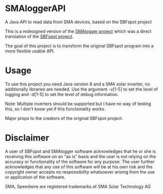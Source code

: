 # SMAloggerAPI
A Java API to read data from SMA devices, based on the SBFspot project

This is a redesigned version of the <a href="https://github.com/Harrum/SMAlogger">SMAlogger project</a> 
which was a direct translation of the <a href="https://sbfspot.codeplex.com/">SBFspot project</a>.

The goal of this project is to transform the original SBFspot program into a more flexible usable API.

# Usage
To use this project you need Java version 8 and a SMA solar inverter, no additionally libraries are needed. 
Use the argument -v[1-5] to set the level of logging and -d[1-5] to set the level of debug information.

Note: Multiple inverters should be supported but I have no way of testing this, so I don't know yet if this 
functionality works.

Major props to the creators of the original SBFspot project.

# Disclaimer
A user of SBFspot and SMAlogger software acknowledges that he or she is receiving this software on an "as is" basis and the user is 
not relying on the accuracy or functionality of the software for any purpose. The user further acknowledges that 
any use of this software will be at his own risk and the copyright owner accepts no responsibility whatsoever 
arising from the use or application of the software.

SMA, Speedwire are registered trademarks of SMA Solar Technology AG

